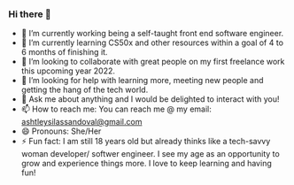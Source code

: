 ### Hi there 👋

- 🔭 I’m currently working being a self-taught front end software engineer. 
- 🌱 I’m currently learning CS50x and other resources within a goal of 4 to 6 months of finishing it. 
- 👯 I’m looking to collaborate with great people on my first freelance work this upcoming year 2022. 
- 🤔 I’m looking for help with learning more, meeting new people and getting the hang of the tech world.
- 💬 Ask me about anything and I would be delighted to interact with you! 
- 📫 How to reach me: You can reach me @ my email: ashtleysilassandoval@gmail.com 
- 😄 Pronouns: She/Her
- ⚡ Fun fact: I am still 18 years old but already thinks like a tech-savvy woman developer/ softwer engineer. I see my age as an opportunity to grow and experience things more. I love to keep learning and having fun!
